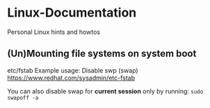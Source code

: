 # Linux-Documentation
Personal Linux hints and howtos

## (Un)Mounting file systems on system boot
etc/fstab
Example usage: Disable swp (swap)
https://www.redhat.com/sysadmin/etc-fstab

You can also disable swap for **current session** only by running: ```sudo swapoff -a```

